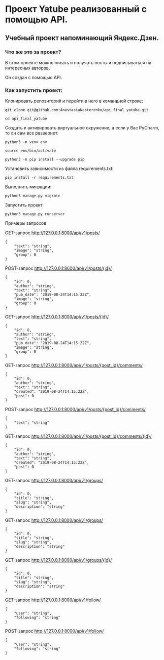 # Проект Yatube реализованный с помощью API.

## Учебный проект напоминающий Яндекс.Дзен.

### Что же это за проект?

В этом проекте можно писать и получать посты и подписываться на интересных авторов.

Он создан с помощью API.

### Как запустить проект:

Клонировать репозиторий и перейти в него в командной строке:

```
git clone git@github.com:AnastasiaNesterenko/api_final_yatube.git
```

```
cd api_final_yatube
```

Cоздать и активировать виртуальное окружение, а если у Вас PyCharm, то он сам все развернет:

```
python3 -m venv env
```

```
source env/bin/activate
```

```
python3 -m pip install --upgrade pip
```

Установить зависимости из файла requirements.txt:

```
pip install -r requirements.txt
```

Выполнить миграции:

```
python3 manage.py migrate
```

Запустить проект:

```
python3 manage.py runserver
```

Примеры запросов

GET-запрос http://127.0.0.1:8000/api/v1/posts/

```
{
    "text": "string",
    "image": "string",
    "group": 0
}
```

POST-запрос http://127.0.0.1:8000/api/v1/posts/{id}/

```
{
    "id": 0,
    "author": "string",
    "text": "string",
    "pub_date": "2019-08-24T14:15:22Z",
    "image": "string",
    "group": 0
}
```

GET-запрос http://127.0.0.1:8000/api/v1/posts/{id}/

```
{
    "id": 0,
    "author": "string",
    "text": "string",
    "pub_date": "2019-08-24T14:15:22Z",
    "image": "string",
    "group": 0
}
```

GET-запрос http://127.0.0.1:8000/api/v1/posts/{post_id}/comments/

```
{
    "id": 0,
    "author": "string",
    "text": "string",
    "created": "2019-08-24T14:15:22Z",
    "post": 0
}
```

POST-запрос http://127.0.0.1:8000/api/v1/posts/{post_id}/comments/

```
{
    "text": "string"
}
```

GET-запрос http://127.0.0.1:8000/api/v1/posts/{post_id}/comments/{id}/

```
{
    "id": 0,
    "author": "string",
    "text": "string",
    "created": "2019-08-24T14:15:22Z",
    "post": 0
}
```


GET-запрос http://127.0.0.1:8000/api/v1/groups/

```
{
    "id": 0,
    "title": "string",
    "slug": "string",
    "description": "string"
}
```

GET-запрос http://127.0.0.1:8000/api/v1/groups/

```
{
    "id": 0,
    "title": "string",
    "slug": "string",
    "description": "string"
}
```

GET-запрос http://127.0.0.1:8000/api/v1/groups/{id}/

```
{
    "id": 0,
    "title": "string",
    "slug": "string",
    "description": "string"
}
```

GET-запрос http://127.0.0.1:8000/api/v1/follow/

```
{
    "user": "string",
    "following": "string"
}
```

POST-запрос http://127.0.0.1:8000/api/v1/follow/

```
{
    "user": "string",
    "following": "string"
}
```

